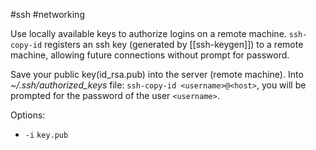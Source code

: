 #ssh #networking 

Use locally available keys to authorize logins on a remote machine.
`ssh-copy-id` registers an ssh key (generated by [[ssh-keygen]]) to a remote machine, allowing future connections without prompt for password.

Save your public key(id_rsa.pub) into the server (remote machine). Into *~/.ssh/authorized_keys* file:   `ssh-copy-id <username>@<host>`,  you will be prompted for the password of the user `<username>`.

Options:
- `-i` `key.pub`

